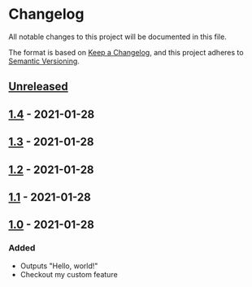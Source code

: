 # Changelog

All notable changes to this project will be documented in this file.

The format is based on [Keep a Changelog](https://keepachangelog.com/en/1.0.0/),
and this project adheres to [Semantic Versioning](https://semver.org/spec/v2.0.0.html).

## [Unreleased]

## [1.4] - 2021-01-28

## [1.3] - 2021-01-28

## [1.2] - 2021-01-28

## [1.1] - 2021-01-28

## [1.0] - 2021-01-28

### Added

-   Outputs "Hello, world!"
-   Checkout my custom feature

[Unreleased]: https://github.com/thomasdom/calculator/compare/1.4...HEAD

[1.4]: https://github.com/thomasdom/calculator/compare/1.3...1.4

[1.3]: https://github.com/thomasdom/calculator/compare/1.2...1.3

[1.2]: https://github.com/thomasdom/calculator/compare/1.1...1.2

[1.1]: https://github.com/thomasdom/calculator/compare/1.0...1.1

[1.0]: https://github.com/thomasdom/calculator/compare/89fbb54788426750c47c7a3241c58371bcb713d8...1.0
